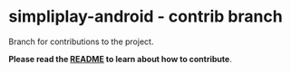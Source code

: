 # simpliplay-android - contrib branch
Branch for contributions to the project.

**Please read the [README](https://github.com/A-Star100/simpliplay-android/blob/contrib/contrib/README.md) to learn about how to contribute**.








